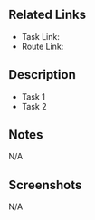 ## Related Links

- Task Link:
- Route Link:

## Description

- Task 1
- Task 2

## Notes

N/A

## Screenshots

N/A